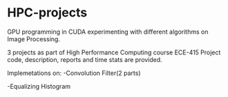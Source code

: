 # HPC-projects

GPU programming in CUDA experimenting with different algorithms on Image Processing. 

3 projects as part of High Performance Computing course ECE-415
Project code, description, reports and time stats are provided. 

Implemetations on:
  -Convolution Filter(2 parts)
  
  -Equalizing Histogram
